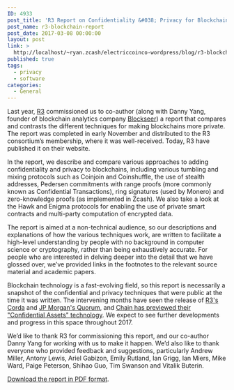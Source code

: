 ```yaml
---
ID: 4933
post_title: 'R3 Report on Confidentiality &#038; Privacy for Blockchains'
post_name: r3-blockchain-report
post_date: 2017-03-08 00:00:00
layout: post
link: >
  http://localhost/~ryan.zcash/electriccoinco-wordpress/blog/r3-blockchain-report/
published: true
tags:
  - privacy
  - software
categories:
  - General
---
```

<p>Last year, <a class="reference external" href="http://www.r3cev.com/">R3</a> commissioned us to co-author (along with Danny Yang, founder of blockchain analytics company <a class="reference external" href="https://www.blockseer.com/">Blockseer</a>) a report that compares and contrasts the different techniques for making blockchains more private. The report was completed in early November and distributed to the R3 consortium’s membership, where it was well-received. Today, R3 have published it on their website.</p>
<p>In the report, we describe and compare various approaches to adding confidentiality and privacy to blockchains, including various tumbling and mixing protocols such as Coinjoin and Coinshuffle, the use of stealth addresses, Pedersen commitments with range proofs (more commonly known as Confidential Transactions), ring signatures (used by Monero) and zero-knowledge proofs (as implemented in Zcash). We also take a look at the Hawk and Enigma protocols for enabling the use of private smart contracts and multi-party computation of encrypted data.</p>
<p>The report is aimed at a non-technical audience, so our descriptions and explanations of how the various techniques work, are written to facilitate a high-level understanding by people with no background in computer science or cryptography, rather than being exhaustively accurate.  For people who are interested in delving deeper into the detail that we have glossed over, we’ve provided links in the footnotes to the relevant source material and academic papers.</p>
<p>Blockchain technology is a fast-evolving field, so this report is necessarily a snapshot of the confidential and privacy techniques that were public at the time it was written. The intervening months have seen the release of <a class="reference external" href="https://www.corda.net/#intro">R3's Corda</a> and <a class="reference external" href="https://www.jpmorgan.com/Quorum">JP Morgan's Quorum</a>, and <a class="reference external" href="http://www.coindesk.com/chain-previews-new-blockchain-privacy-tech-confidential-assets/">Chain has previewed their "Confidential Assets" technology</a>. We expect to see further developments and progress in this space throughout 2017.</p>
<p>We’d like to thank R3 for commissioning this report, and our co-author Danny Yang for working with us to make it happen. We’d also like to thank everyone who provided feedback and suggestions, particularly Andrew Miller, Antony Lewis, Ariel Gabizon, Emily Rutland, Ian Grigg, Ian Miers, Mike Ward, Paige Peterson, Shihao Guo, Tim Swanson and Vitalik Buterin.</p>
<p><a class="reference external" href="https://z.cash/static/R3_Confidentiality_and_Privacy_Report.pdf">Download the report in PDF format</a>.</p>
